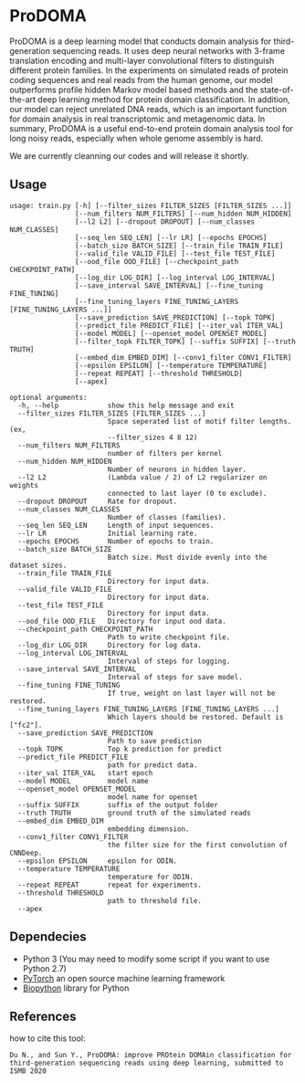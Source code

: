 # ProDOMA
ProDOMA is a deep learning model that conducts domain analysis for third-generation sequencing reads. It uses deep neural networks with 3-frame translation encoding and multi-layer convolutional filters to distinguish different protein families. In the experiments on simulated reads of protein coding sequences and real reads from the human genome, our model outperforms profile hidden Markov model based methods and the state-of-the-art deep learning method for protein domain classification. In addition, our model can reject unrelated DNA reads, which is an important function for domain analysis in real transcriptomic and metagenomic data. In summary, ProDOMA is a useful end-to-end protein domain analysis tool for long noisy reads, especially when whole genome assembly is hard.

We are currently cleanning our codes and will release it shortly.

Usage
----------
```
usage: train.py [-h] [--filter_sizes FILTER_SIZES [FILTER_SIZES ...]]
                [--num_filters NUM_FILTERS] [--num_hidden NUM_HIDDEN]
                [--l2 L2] [--dropout DROPOUT] [--num_classes NUM_CLASSES]
                [--seq_len SEQ_LEN] [--lr LR] [--epochs EPOCHS]
                [--batch_size BATCH_SIZE] [--train_file TRAIN_FILE]
                [--valid_file VALID_FILE] [--test_file TEST_FILE]
                [--ood_file OOD_FILE] [--checkpoint_path CHECKPOINT_PATH]
                [--log_dir LOG_DIR] [--log_interval LOG_INTERVAL]
                [--save_interval SAVE_INTERVAL] [--fine_tuning FINE_TUNING]
                [--fine_tuning_layers FINE_TUNING_LAYERS [FINE_TUNING_LAYERS ...]]
                [--save_prediction SAVE_PREDICTION] [--topk TOPK]
                [--predict_file PREDICT_FILE] [--iter_val ITER_VAL]
                [--model MODEL] [--openset_model OPENSET_MODEL]
                [--filter_topk FILTER_TOPK] [--suffix SUFFIX] [--truth TRUTH]
                [--embed_dim EMBED_DIM] [--conv1_filter CONV1_FILTER]
                [--epsilon EPSILON] [--temperature TEMPERATURE]
                [--repeat REPEAT] [--threshold THRESHOLD] 
                [--apex]

optional arguments:
  -h, --help            show this help message and exit
  --filter_sizes FILTER_SIZES [FILTER_SIZES ...]
                        Space seperated list of motif filter lengths. (ex,
                        --filter_sizes 4 8 12)
  --num_filters NUM_FILTERS
                        number of filters per kernel
  --num_hidden NUM_HIDDEN
                        Number of neurons in hidden layer.
  --l2 L2               (Lambda value / 2) of L2 regularizer on weights
                        connected to last layer (0 to exclude).
  --dropout DROPOUT     Rate for dropout.
  --num_classes NUM_CLASSES
                        Number of classes (families).
  --seq_len SEQ_LEN     Length of input sequences.
  --lr LR               Initial learning rate.
  --epochs EPOCHS       Number of epochs to train.
  --batch_size BATCH_SIZE
                        Batch size. Must divide evenly into the dataset sizes.
  --train_file TRAIN_FILE
                        Directory for input data.
  --valid_file VALID_FILE
                        Directory for input data.
  --test_file TEST_FILE
                        Directory for input data.
  --ood_file OOD_FILE   Directory for input ood data.
  --checkpoint_path CHECKPOINT_PATH
                        Path to write checkpoint file.
  --log_dir LOG_DIR     Directory for log data.
  --log_interval LOG_INTERVAL
                        Interval of steps for logging.
  --save_interval SAVE_INTERVAL
                        Interval of steps for save model.
  --fine_tuning FINE_TUNING
                        If true, weight on last layer will not be restored.
  --fine_tuning_layers FINE_TUNING_LAYERS [FINE_TUNING_LAYERS ...]
                        Which layers should be restored. Default is ["fc2"].
  --save_prediction SAVE_PREDICTION
                        Path to save prediction
  --topk TOPK           Top k prediction for predict
  --predict_file PREDICT_FILE
                        path for predict data.
  --iter_val ITER_VAL   start epoch
  --model MODEL         model name
  --openset_model OPENSET_MODEL
                        model name for openset
  --suffix SUFFIX       suffix of the output folder
  --truth TRUTH         ground truth of the simulated reads
  --embed_dim EMBED_DIM
                        embedding dimension.
  --conv1_filter CONV1_FILTER
                        the filter size for the first convolution of CNNDeep.
  --epsilon EPSILON     epsilon for ODIN.
  --temperature TEMPERATURE
                        temperature for ODIN.
  --repeat REPEAT       repeat for experiments.
  --threshold THRESHOLD
                        path to threshold file.
  --apex
```

Dependecies
----------

* Python 3 (You may need to modify some script if you want to use Python 2.7)
* [PyTorch](https://pytorch.org/) an open source machine learning framework
* [Biopython](http://biopython.org/) library for Python

References
----------

how to cite this tool:

    Du N., and Sun Y., ProDOMA: improve PROtein DOMAin classification for third-generation sequencing reads using deep learning, submitted to ISMB 2020
